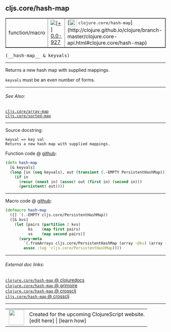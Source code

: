## cljs.core/hash-map



 <table border="1">
<tr>
<td>function/macro</td>
<td><a href="https://github.com/cljsinfo/cljs-api-docs/tree/0.0-927"><img valign="middle" alt="[+] 0.0-927" title="Added in 0.0-927" src="https://img.shields.io/badge/+-0.0--927-lightgrey.svg"></a> </td>
<td>
[<img height="24px" valign="middle" src="http://i.imgur.com/1GjPKvB.png"> <samp>clojure.core/hash-map</samp>](http://clojure.github.io/clojure/branch-master/clojure.core-api.html#clojure.core/hash-map)
</td>
</tr>
</table>


 <samp>
(__hash-map__ & keyvals)<br>
</samp>

---

Returns a new hash map with supplied mappings.

`keyvals` must be an even number of forms.



---


###### See Also:

[`cljs.core/array-map`](../cljs.core/array-map.md)<br>
[`cljs.core/sorted-map`](../cljs.core/sorted-map.md)<br>

---


Source docstring:

```
keyval => key val
Returns a new hash map with supplied mappings.
```


Function code @ [github](https://github.com/clojure/clojurescript/blob/r2411/src/cljs/cljs/core.cljs#L6975-L6982):

```clj
(defn hash-map
  [& keyvals]
  (loop [in (seq keyvals), out (transient (.-EMPTY PersistentHashMap))]
    (if in
      (recur (nnext in) (assoc! out (first in) (second in)))
      (persistent! out))))
```

<!--
Repo - tag - source tree - lines:

 <pre>
clojurescript @ r2411
└── src
    └── cljs
        └── cljs
            └── <ins>[core.cljs:6975-6982](https://github.com/clojure/clojurescript/blob/r2411/src/cljs/cljs/core.cljs#L6975-L6982)</ins>
</pre>

-->

---

Macro code @ [github](https://github.com/clojure/clojurescript/blob/r2411/src/clj/cljs/core.clj#L1435-L1443):

```clj
(defmacro hash-map
  ([] `(.-EMPTY cljs.core/PersistentHashMap))
  ([& kvs]
    (let [pairs (partition 2 kvs)
          ks    (map first pairs)
          vs    (map second pairs)]
      (vary-meta
        `(.fromArrays cljs.core/PersistentHashMap (array ~@ks) (array ~@vs))
        assoc :tag 'cljs.core/PersistentHashMap))))
```

<!--
Repo - tag - source tree - lines:

 <pre>
clojurescript @ r2411
└── src
    └── clj
        └── cljs
            └── <ins>[core.clj:1435-1443](https://github.com/clojure/clojurescript/blob/r2411/src/clj/cljs/core.clj#L1435-L1443)</ins>
</pre>
-->

---


###### External doc links:

[`clojure.core/hash-map` @ clojuredocs](http://clojuredocs.org/clojure.core/hash-map)<br>
[`clojure.core/hash-map` @ grimoire](http://conj.io/store/v1/org.clojure/clojure/1.7.0-beta3/clj/clojure.core/hash-map/)<br>
[`clojure.core/hash-map` @ crossclj](http://crossclj.info/fun/clojure.core/hash-map.html)<br>
[`cljs.core/hash-map` @ crossclj](http://crossclj.info/fun/cljs.core.cljs/hash-map.html)<br>

---

 <table>
<tr><td>
<img valign="middle" align="right" width="48px" src="http://i.imgur.com/Hi20huC.png">
</td><td>
Created for the upcoming ClojureScript website.<br>
[edit here] | [learn how]
</td></tr></table>

[edit here]:https://github.com/cljsinfo/cljs-api-docs/blob/master/cljsdoc/cljs.core/hash-map.cljsdoc
[learn how]:https://github.com/cljsinfo/cljs-api-docs/wiki/cljsdoc-files

<!--

This information was too distracting to show to readers, but I'll leave it
commented here since it is helpful to:

- pretty-print the data used to generate this document
- and show how to retrieve that data



The API data for this symbol:

```clj
{:description "Returns a new hash map with supplied mappings.\n\n`keyvals` must be an even number of forms.",
 :ns "cljs.core",
 :name "hash-map",
 :signature ["[& keyvals]"],
 :history [["+" "0.0-927"]],
 :type "function/macro",
 :related ["cljs.core/array-map" "cljs.core/sorted-map"],
 :full-name-encode "cljs.core/hash-map",
 :source {:code "(defn hash-map\n  [& keyvals]\n  (loop [in (seq keyvals), out (transient (.-EMPTY PersistentHashMap))]\n    (if in\n      (recur (nnext in) (assoc! out (first in) (second in)))\n      (persistent! out))))",
          :title "Function code",
          :repo "clojurescript",
          :tag "r2411",
          :filename "src/cljs/cljs/core.cljs",
          :lines [6975 6982]},
 :extra-sources [{:code "(defmacro hash-map\n  ([] `(.-EMPTY cljs.core/PersistentHashMap))\n  ([& kvs]\n    (let [pairs (partition 2 kvs)\n          ks    (map first pairs)\n          vs    (map second pairs)]\n      (vary-meta\n        `(.fromArrays cljs.core/PersistentHashMap (array ~@ks) (array ~@vs))\n        assoc :tag 'cljs.core/PersistentHashMap))))",
                  :title "Macro code",
                  :repo "clojurescript",
                  :tag "r2411",
                  :filename "src/clj/cljs/core.clj",
                  :lines [1435 1443]}],
 :full-name "cljs.core/hash-map",
 :clj-symbol "clojure.core/hash-map",
 :docstring "keyval => key val\nReturns a new hash map with supplied mappings."}

```

Retrieve the API data for this symbol:

```clj
;; from Clojure REPL
(require '[clojure.edn :as edn])
(-> (slurp "https://raw.githubusercontent.com/cljsinfo/cljs-api-docs/catalog/cljs-api.edn")
    (edn/read-string)
    (get-in [:symbols "cljs.core/hash-map"]))
```

-->
